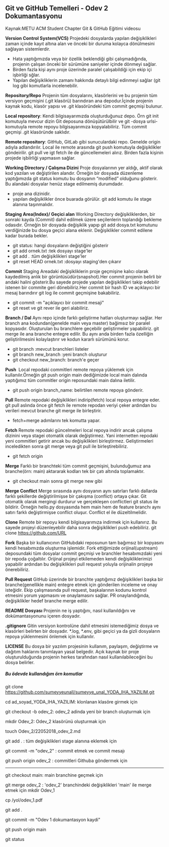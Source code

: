 ﻿## Git ve GitHub Temelleri - Odev 2 Dokumantasyonu


Kaynak:METU ACM Student Chapter Git & GitHub Eğitimi videosu


**Version Control System(VCS)**
Projedeki dosyalarda yapılan değişiklikleri zaman içinde kayıt altına alan ve önceki bir duruma kolayca dönülmesini sağlayan sistemlerdir.

* Hata yaptığımızda veya bir özellik beklendiği gibi çalışmadığında, projenin çalışan önceki bir sürümüne saniyeler içinde dönmeyi sağlar.
* Birden fazla kişi aynı proje üzerinde paralel çalışabildiği için ekip içi işbirliği sğlar.
* Yapılan değişikliklerin zamanı hakkında detaylı bilgi edinmeyi sağlar (git log gibi komutlarla incelenebilir.


**Repository/Repo**
Projenin tüm dosyalarını, klasörlerini ve bu projenin tüm versiyon geçmişini (.git klasörü) barındıran ana depodur.İçinde projenin kaynak kodu, klasör yapısı ve .git klasöründeki tüm commit geçmişi bulunur.

**Local repository**: Kendi bilgisayarımızda oluşturduğunuz depo. Örn git init komutuyla mevcur dizin Git deposuna dönüşütürülbilir ve git -dosya urlsi- komutuyla remote repoyu bilgisayarımıza kopyalabiliriz. Tüm commit geçmişi .git klasöründe saklıdır.

**Remote repository**: GitHub, GitLab gibi sunuculardaki repo. Genelde origin adıyla adlandırılır. Local ile remote arasında git push komutuyla değişiklikler göndeirilir. git pull ve igt fetch ile de güncellemeleri alırız. Birden fazla kişinin projede işbilrliği yapmasıın sağlar. 


**Working Directory / Çalışma Dizini**
Proje dosyalarının yer aldığı, aktif olarak kod yazılan ve değiştirilen alandır. Örneğin bir dosyada düzenleme yaptığımızda git status komutu bu dosyanın “modified” olduğunu gösterir. Bu alandaki dosyalar henüz stage edilmemiş durumdadır. 
* proje ana dizinidir.
* yapılan değişiklikler önce buarada görülür. git add komutu ile stage alanına taşınmalıdır.


**Staging Area(Index)/ Geçici alan**
Working Directory değişikliklerden, bir sonraki kayda (Commit) dahil edilmek üzere seçilenlerin toplandığı bekleme odasıdır. Örneğin bir dosyada değişiklik yapıp git add dosya.txt komutunu verdiğinizde bu dosya geçici alana eklenir. Değişiklikler commit edilene kadar burada bekler.
* git status: hangi dosyaların değiştiğini gösterir
* git add ornek.txt :tek dosyayı stage'ler
* git add . :tüm değişiklikleri stage'ler
* git reset HEAD ornek.txt :dosyayı staging'den çıkarır


**Commit**
Staging Areadaki değişikliklerin proje geçmişine kalıcı olarak kaydedilmiş anlık bir görüntüsüdür(snapshot).Her commit projenin belirli bir andaki halini gösterir.Bu sayede projede yapılan değişiklikleri takip edebilir istenen bir commite geri dönebiliriz.Her commit bir hash ID ve açıklayıcı bir mesaj barındırır git log ile commit geçmişine bakabiliriz.
* git commit -m "açıklayıcı bir commit mesaji" 
* git reset ve git rever ile geri alabiliriz.


**Branch / Dal**
Aynı repo içinde farklı geliştirme hatları oluşturmayı sağlar. Her branch ana kodundan(genelde main veya master) bağimsız bir paralel kopyasıdır. Oluşturulan bu branchlere geçebilir geliştirmeler yapabiliriz. git merge ile ana branche entegre edilir. Bu aynı anda birden fazla özelliğin geliştirilmesini kolaylaştırır ve kodun kararlı sürümünü korur.
* git branch :mevcut branchleri listeler
* git branch new_branch :yeni branch oluşturur
* git checkout new_branch: branch'e geçer


**Push** 
Local repodaki commitleri remote repoya yüklemek için kullanılır.Örneğin git push origin main dediğimizde local main dalında yaptığımız tüm commitler origin reposundaki main dalına iletilir.
* git push origin branch_name: belirtilen remote repoya gönderir.


**Pull**
Remote repodaki değişiklikleri indirip(fetch) local repoya entegre eder. git pull aslında önce git fetch ile remote repodan veriyi çeker ardından bu verileri mevcut branche git merge ile birleştirir.
* fetch+merge adımlarını tek komutta yapar. 


**Fetch**
Remote repodaki güncelmeleri local repoya indirir ancak çalışma dizinini veya stagei otomatik olarak değiştirmez. Yani internetten repodaki yeni commitleri getirir ancak bu değişiklikleri birleştirmez. Geliştirmeleri inceledikten sonra git merge veya git pull ile birleştirebiliriz.
* git fetch origin


**Merge**
Farklı bir branchteki tüm commit geçmişini, bulunduğumuz ana branche(örn: main) aktararak kodları tek bir çatı altında toplamaktır.
* git checkout main sonra git merge new gibi


**Merge Conflict**
Merge sırasında aynı dosyanın aynı satırları farklı dallarda farklı şekillerde değiştirilmişse bir çakışma (conflict) ortaya çıkar. Git otomatik olarak mergingi durdurur ve gerçekleşen conflictleri git status ile bildirir. Örneğin hello.py dosyasında hem main hem de feature branchı aynı satırı farklı değiştirmişse conflict oluşur. Conflict el ile düzeltilmelidir.

**Clone**
Remote bir repoyu kendi bilgisayarımıza indirmek için kullanırız. Bu sayede projeyi düzenleyebilir daha sonra değişiklikleri push edebiliriz. 
git clone https://github.com/URL


**Fork** 
Başka bir kullanıcının GitHubdaki reposunun tam bağımsız bir kopyasını kendi hesabımızda oluşturma işlemidir. Fork ettiğimizde orijinal(upstream) deposundaki tüm dosyalar commit geçmişi ve branchler hesabımızdaki yeni bir repoda çoğaltılır. Orijinal projeyi etkilemeden kendi değişikliklerimizi yapabilir ardından bu değişiklikleri pull request yoluyla orijinalin projeye önerebiliriz. 


**Pull Request**
GitHub üzerinde bir branchte yaptığımız değişiklikleri başka bir branche(genellikle main) entegre etmek için gönderilen inceleme ve onay isteğidir. Ekip çalışmasında pull request, başkalarının kodunu kontrol etmesini yorum yapmasını ve onaylamasını sağlar. PR onaylandığında, değişiklikler hedef branche merge edilir.


**README Dosyası**
Projenin ne iş yaptığını, nasıl kullanıldığını ve dokümantasyonunu içeren dosyadır.

**.gitignore** 
Gitin versiyon kontrolüne dahil etmesini istemediğimiz dosya ve klasörleri belirten bir dosyadır. *.log, *.env, gibi geçici ya da gizli dosyaların repoya yüklenmesini önlemek için kullanılır.


**LICENSE**
Bu dosya bir yazılım projesinin kullanım, paylaşım, değiştirme ve dağıtım haklarını tanımlayan yasal belgedir. Açık kaynak bir proje oluşturulduğunda projenin herkes tarafından nasıl kullanılabileceğini bu dosya belirler.



##### Bu ödevde kullandığım örn komutlar

git clone https://github.com/sumeyyeunall/sumeyye_unal_YODA_IHA_YAZILIM.git

cd ad_soyad_YODA_IHA_YAZILIM: klonlanan klasöre girmek için

git checkout -b odev_2: odev_2 adinda yeni bir branch oluşturmak için

mkdir Odev_2: Odev_2 klasörünü oluşturmak için

touch Odev_2/22052018_odev_2.md

git add . : tüm değişiklikleri stage alanına eklemek için

git commit -m "odev_2" : commit etmek ve commit mesajı

git push origin odev_2 : commitleri Githuba göndermek için

--------------------------------------------------------------

git checkout main: main branchine geçmek için

git merge odev_2 : 'odev_2' branchindeki değişiklikleri 'main' ile merge etmek için
mkdir Odev_1

cp /yol/odev_1.pdf

git add .

git commit -m "Odev 1 dokumantasyon kaydi"

git push origin main

git status




